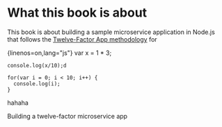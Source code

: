 # What this book is about

This book is about building a sample microservice application in Node.js that follows the [Twelve-Factor App methodology](http://12factor.net/) for

{linenos=on,lang="js"}
    var x = 1 * 3;
    
    console.log(x/10);d
    
    for(var i = 0; i < 10; i++) {
      console.log(i);
    }

hahaha

Building a twelve-factor microservice app